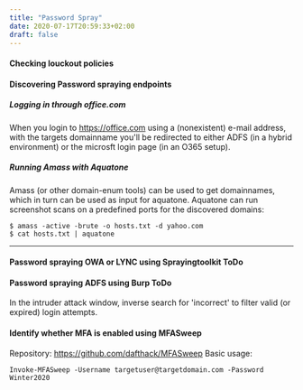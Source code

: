 ```yaml
---
title: "Password Spray"
date: 2020-07-17T20:59:33+02:00
draft: false
---
```


#### Checking louckout policies

#### Discovering Password spraying endpoints

##### Logging in through office.com
When you login to https://office.com using a (nonexistent) e-mail address, with the targets domainname you'll be redirected to either ADFS (in a hybrid environment) or the microsft login page (in an O365 setup).

##### Running Amass with Aquatone
Amass (or other domain-enum tools) can be used to get domainnames, which in turn can be used as input for aquatone. Aquatone can run screenshot scans on a predefined ports for the discovered domains:

```
$ amass -active -brute -o hosts.txt -d yahoo.com
$ cat hosts.txt | aquatone
```
***

#### Password spraying OWA or LYNC using Sprayingtoolkit ToDo


#### Password spraying ADFS using Burp ToDo
In the intruder attack window, inverse search for 'incorrect' to filter valid (or expired) login attempts.

#### Identify whether MFA is enabled using MFASweep
Repository: https://github.com/dafthack/MFASweep
Basic usage:

```
Invoke-MFASweep -Username targetuser@targetdomain.com -Password Winter2020 
```